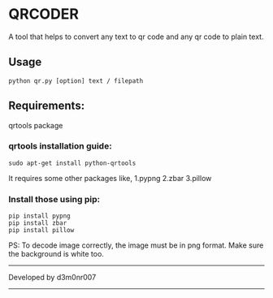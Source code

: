 # QRCODER


A tool that helps to convert any text to qr code and any qr code to plain text.

## Usage

```
python qr.py [option] text / filepath
```

## Requirements:
qrtools package

### qrtools installation guide:
```
sudo apt-get install python-qrtools
```

It requires some other packages like,
1.pypng
2.zbar
3.pillow

### Install those using pip:
```
pip install pypng
pip install zbar
pip install pillow
```

PS: To decode image correctly, the image must be in png format. Make sure the background is white too.

**************
Developed by 
d3m0nr007
**************
